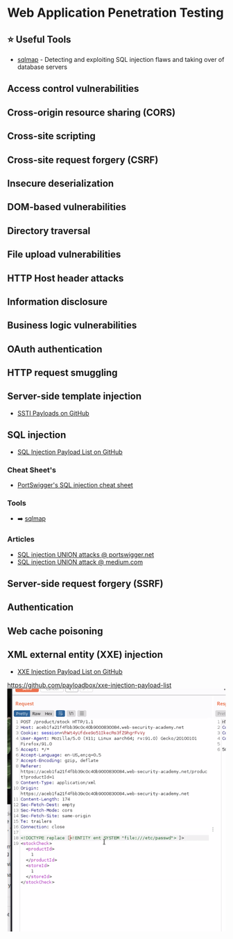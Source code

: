 # Web Application Penetration Testing

## ⭐️ Useful Tools

* [sqlmap](../../Tools/sqlmap/README.md) - Detecting and exploiting SQL injection flaws and taking over of database servers




## Access control vulnerabilities

## Cross-origin resource sharing (CORS)

## Cross-site scripting

## Cross-site request forgery (CSRF)

## Insecure deserialization

## DOM-based vulnerabilities

## Directory traversal

## File upload vulnerabilities

## HTTP Host header attacks

## Information disclosure

## Business logic vulnerabilities

## OAuth authentication

## HTTP request smuggling

## Server-side template injection

* [SSTI Payloads on GitHub](https://github.com/payloadbox/ssti-payloads)

## SQL injection

* [SQL Injection Payload List on GitHub](https://github.com/payloadbox/sql-injection-payload-list)

### Cheat Sheet's
* [PortSwigger's SQL injection cheat sheet](https://portswigger.net/web-security/sql-injection/cheat-sheet)


### Tools
* ➡️ [sqlmap](../../Tools/sqlmap/README.md)

### Articles
*  [SQL injection UNION attacks @ portswigger.net](https://portswigger.net/web-security/sql-injection/union-attacks)
*  [SQL injection UNION attack @ medium.com](https://medium.com/@nyomanpradipta120/sql-injection-union-attack-9c10de1a5635) 

## Server-side request forgery (SSRF)

## Authentication

## Web cache poisoning

## XML external entity (XXE) injection

* [XXE Injection Payload List on GitHub](https://github.com/payloadbox/xxe-injection-payload-list)

https://github.com/payloadbox/xxe-injection-payload-list
![](assets/16515949907459.png)




